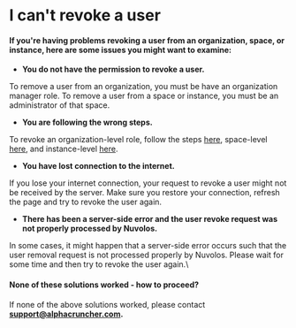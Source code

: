 # I can't revoke a user

#### If you're having problems revoking a user from an organization, space, or instance, here are some issues you might want to examine:

* **You do not have the permission to revoke a user.**

To remove a user from an organization, you must be have an organization manager role. To remove a user from a space or instance, you must be an administrator of that space.

* **You are following the wrong steps.**

To revoke an organization-level role, follow the steps [here](../../actions/organization-management/revoke-user-access.md), space-level [here](../../actions/space-management/revoke-space-administrator-role.md), and instance-level [here](../../actions/space-management/revoke-instance-users.md).

* **You have lost connection to the internet.**

If you lose your internet connection, your request to revoke a user might not be received by the server. Make sure you restore your connection, refresh the page and try to revoke the user again.

* **There has been a server-side error and the user revoke request was not properly processed by Nuvolos.**

In some cases, it might happen that a server-side error occurs such that the user removal request is not processed properly by Nuvolos. Please wait for some time and then try to revoke the user again.\


#### &#x20;None of these solutions worked - how to proceed?

If none of the above solutions worked, please contact **support@alphacruncher.com.**

